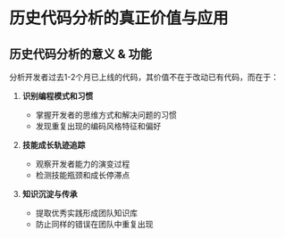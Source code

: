 # 历史代码分析的真正价值与应用

## 历史代码分析的意义 & 功能

分析开发者过去1-2个月已上线的代码，其价值不在于改动已有代码，而在于：

1. **识别编程模式和习惯**

   - 掌握开发者的思维方式和解决问题的习惯
   - 发现重复出现的编码风格特征和偏好

2. **技能成长轨迹追踪**

   - 观察开发者能力的演变过程
   - 检测技能瓶颈和成长停滞点

3. **知识沉淀与传承**
   - 提取优秀实践形成团队知识库
   - 防止同样的错误在团队中重复出现
